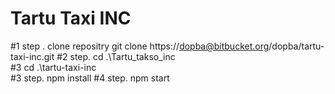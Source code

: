 # Tartu Taxi INC

#1 step . clone repositry git clone https://dopba@bitbucket.org/dopba/tartu-taxi-inc.git 
#2 step. cd .\Tartu_takso_inc\
#3  cd .\tartu-taxi-inc\
#3 step. npm install
#4 step. npm start

